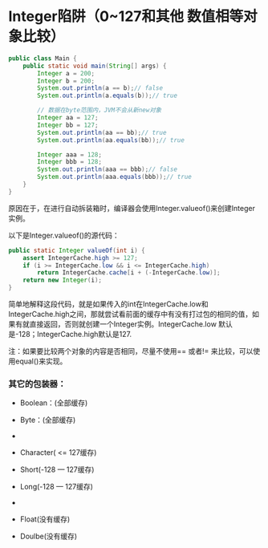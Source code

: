# Integer陷阱（0~127和其他 数值相等对象比较）

```java
public class Main {
    public static void main(String[] args) {
        Integer a = 200;
        Integer b = 200;
        System.out.println(a == b);// false
        System.out.println(a.equals(b));// true

        // 数据在byte范围内，JVM不会从新new对象
        Integer aa = 127;
        Integer bb = 127;
        System.out.println(aa == bb);// true
        System.out.println(aa.equals(bb));// true

        Integer aaa = 128;
        Integer bbb = 128;
        System.out.println(aaa == bbb);// false
        System.out.println(aaa.equals(bbb));// true
    }
}
```

原因在于，在进行自动拆装箱时，编译器会使用Integer.valueof\(\)来创建Integer实例。

以下是Integer.valueof\(\)的源代码：

```java
public static Integer valueOf(int i) {  
    assert IntegerCache.high >= 127;  
    if (i >= IntegerCache.low && i <= IntegerCache.high)  
        return IntegerCache.cache[i + (-IntegerCache.low)];  
    return new Integer(i);  
}
```

简单地解释这段代码，就是如果传入的int在IntegerCache.low和IntegerCache.high之间，那就尝试看前面的缓存中有没有打过包的相同的值，如果有就直接返回，否则就创建一个Integer实例。IntegerCache.low 默认是-128；IntegerCache.high默认是127.

注：如果要比较两个对象的内容是否相同，尽量不使用== 或者!= 来比较，可以使用equal\(\)来实现。

### 其它的包装器：

* Boolean：\(全部缓存\)

* Byte：\(全部缓存\)

* 
* Character\( &lt;= 127缓存\)
* Short\(-128 — 127缓存\)
* Long\(-128 — 127缓存\)
* 
* Float\(没有缓存\)
* Doulbe\(没有缓存\)



